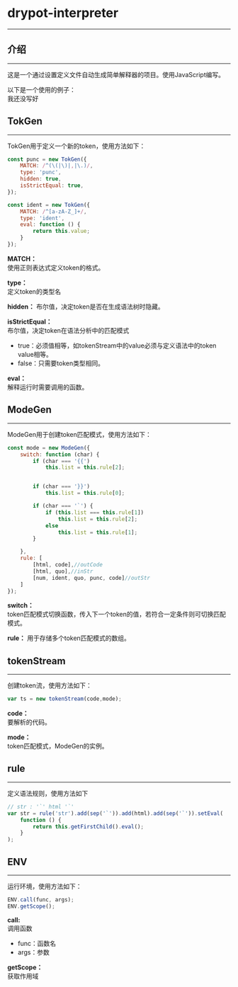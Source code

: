 # drypot-interpreter
---

## 介绍
---
这是一个通过设置定义文件自动生成简单解释器的项目。使用JavaScript编写。

以下是一个使用的例子：  
我还没写好

## TokGen
---
TokGen用于定义一个新的token，使用方法如下：
```js
const punc = new TokGen({
    MATCH: /^(\(|\)|,|\.)/,
    type: 'punc',
    hidden: true,
    isStrictEqual: true,
});

const ident = new TokGen({
    MATCH: /^[a-zA-Z_]+/,
    type: 'ident',
    eval: function () {
        return this.value;
    }
});
```

**MATCH：**  
使用正则表达式定义token的格式。

**type：**   
定义token的类型名

**hidden：**
布尔值，决定token是否在生成语法树时隐藏。

**isStrictEqual：**  
布尔值，决定token在语法分析中的匹配模式
+ true：必须值相等，如tokenStream中的value必须与定义语法中的token value相等。
+ false：只需要token类型相同。

**eval：**  
解释运行时需要调用的函数。

## ModeGen
---
ModeGen用于创建token匹配模式，使用方法如下：
```js
const mode = new ModeGen({
    switch: function (char) {
        if (char === '{{')
            this.list = this.rule[2];


        if (char === '}}')
            this.list = this.rule[0];

        if (char === '`') {
            if (this.list === this.rule[1])
                this.list = this.rule[2];
            else
                this.list = this.rule[1];
        }

    },
    rule: [
        [html, code],//outCode
        [html, quo],//inStr
        [num, ident, quo, punc, code]//outStr
    ]
});
```

**switch：**  
token匹配模式切换函数，传入下一个token的值，若符合一定条件则可切换匹配模式。

**rule：**
用于存储多个token匹配模式的数组。
## tokenStream
---
创建token流，使用方法如下：
```js
var ts = new tokenStream(code,mode);
```
**code：**   
要解析的代码。

**mode：**  
token匹配模式，ModeGen的实例。

## rule
---
定义语法规则，使用方法如下
```js
// str : '`' html '`' 
var str = rule('str').add(sep('`')).add(html).add(sep('`')).setEval(
    function () {
        return this.getFirstChild().eval();
    }
);
```


## ENV
---
运行环境，使用方法如下：
```js
ENV.call(func, args);
ENV.getScope();
```

**call:**  
调用函数
+ func：函数名
+ args：参数

**getScope：**  
获取作用域
